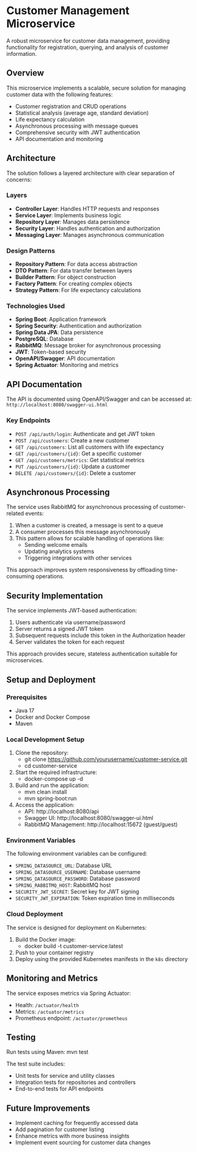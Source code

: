 # Customer Management Microservice

A robust microservice for customer data management, providing functionality for registration, querying, and analysis of customer information.

## Overview

This microservice implements a scalable, secure solution for managing customer data with the following features:
- Customer registration and CRUD operations
- Statistical analysis (average age, standard deviation)
- Life expectancy calculation
- Asynchronous processing with message queues
- Comprehensive security with JWT authentication
- API documentation and monitoring

## Architecture

The solution follows a layered architecture with clear separation of concerns:

### Layers
- **Controller Layer**: Handles HTTP requests and responses
- **Service Layer**: Implements business logic
- **Repository Layer**: Manages data persistence
- **Security Layer**: Handles authentication and authorization
- **Messaging Layer**: Manages asynchronous communication

### Design Patterns
- **Repository Pattern**: For data access abstraction
- **DTO Pattern**: For data transfer between layers
- **Builder Pattern**: For object construction
- **Factory Pattern**: For creating complex objects
- **Strategy Pattern**: For life expectancy calculations

### Technologies Used
- **Spring Boot**: Application framework
- **Spring Security**: Authentication and authorization
- **Spring Data JPA**: Data persistence
- **PostgreSQL**: Database
- **RabbitMQ**: Message broker for asynchronous processing
- **JWT**: Token-based security
- **OpenAPI/Swagger**: API documentation
- **Spring Actuator**: Monitoring and metrics

## API Documentation

The API is documented using OpenAPI/Swagger and can be accessed at:
`http://localhost:8080/swagger-ui.html`

### Key Endpoints

- `POST /api/auth/login`: Authenticate and get JWT token
- `POST /api/customers`: Create a new customer
- `GET /api/customers`: List all customers with life expectancy
- `GET /api/customers/{id}`: Get a specific customer
- `GET /api/customers/metrics`: Get statistical metrics
- `PUT /api/customers/{id}`: Update a customer
- `DELETE /api/customers/{id}`: Delete a customer

## Asynchronous Processing

The service uses RabbitMQ for asynchronous processing of customer-related events:

1. When a customer is created, a message is sent to a queue
2. A consumer processes this message asynchronously
3. This pattern allows for scalable handling of operations like:
    - Sending welcome emails
    - Updating analytics systems
    - Triggering integrations with other services

This approach improves system responsiveness by offloading time-consuming operations.

## Security Implementation

The service implements JWT-based authentication:
1. Users authenticate via username/password
2. Server returns a signed JWT token
3. Subsequent requests include this token in the Authorization header
4. Server validates the token for each request

This approach provides secure, stateless authentication suitable for microservices.

## Setup and Deployment

### Prerequisites
- Java 17
- Docker and Docker Compose
- Maven

### Local Development Setup

1. Clone the repository:
   - git clone https://github.com/yourusername/customer-service.git
   - cd customer-service
2. Start the required infrastructure:
   - docker-compose up -d
3. Build and run the application:
   - mvn clean install
   - mvn spring-boot:run
4. Access the application:
   - API: http://localhost:8080/api
   - Swagger UI: http://localhost:8080/swagger-ui.html
   - RabbitMQ Management: http://localhost:15672 (guest/guest)

### Environment Variables

The following environment variables can be configured:

- `SPRING_DATASOURCE_URL`: Database URL
- `SPRING_DATASOURCE_USERNAME`: Database username
- `SPRING_DATASOURCE_PASSWORD`: Database password
- `SPRING_RABBITMQ_HOST`: RabbitMQ host
- `SECURITY_JWT_SECRET`: Secret key for JWT signing
- `SECURITY_JWT_EXPIRATION`: Token expiration time in milliseconds

### Cloud Deployment

The service is designed for deployment on Kubernetes:

1. Build the Docker image:
   - docker build -t customer-service:latest
2. Push to your container registry
3. Deploy using the provided Kubernetes manifests in the `k8s` directory

## Monitoring and Metrics

The service exposes metrics via Spring Actuator:
- Health: `/actuator/health`
- Metrics: `/actuator/metrics`
- Prometheus endpoint: `/actuator/prometheus`

## Testing

Run tests using Maven:
mvn test

  The test suite includes:
- Unit tests for service and utility classes
- Integration tests for repositories and controllers
- End-to-end tests for API endpoints

## Future Improvements

- Implement caching for frequently accessed data
- Add pagination for customer listing
- Enhance metrics with more business insights
- Implement event sourcing for customer data changes